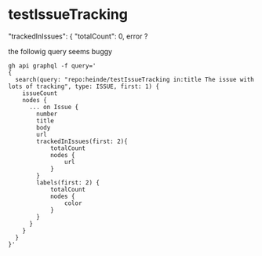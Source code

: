 # testIssueTracking
"trackedInIssues": {             "totalCount": 0, error ?

the followig query seems buggy 


```
gh api graphql -f query='
{
  search(query: "repo:heinde/testIssueTracking in:title The issue with lots of tracking", type: ISSUE, first: 1) {
    issueCount
    nodes {
      ... on Issue {
        number
        title
        body
        url
        trackedInIssues(first: 2){
            totalCount
            nodes {
                url
            }
        }
        labels(first: 2) {
            totalCount
            nodes {
                color
            }
        }
      }
    }
  }
}'
```
